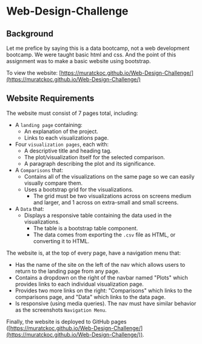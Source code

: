 # Web-Design-Challenge

## Background

Let me prefice by saying this is a data bootcamp, not a web development bootcamp. We were taught basic html and css. And the point of this assignment was to make a basic website using bootstrap.

To view the website: [https://muratckoc.github.io/Web-Design-Challenge/](https://muratckoc.github.io/Web-Design-Challenge/)

## Website Requirements

The website must consist of 7 pages total, including:

* A `landing page` containing:
  * An explanation of the project.
  * Links to each visualizations page.
* Four `visualization pages`, each with:
  * A descriptive title and heading tag.
  * The plot/visualization itself for the selected comparison.
  * A paragraph describing the plot and its significance.
* A `Comparisons` that:
  * Contains all of the visualizations on the same page so we can easily visually compare them.
  * Uses a bootstrap grid for the visualizations.
    * The grid must be two visualizations across on screens medium and larger, and 1 across on extra-small and small screens.
* A `Data` that:
  * Displays a responsive table containing the data used in the visualizations.
    * The table is a bootstrap table component.
    * The data comes from exporting the `.csv` file as HTML, or converting it to HTML.

The website is, at the top of every page, have a navigation menu that:

* Has the name of the site on the left of the nav which allows users to return to the landing page from any page.
* Contains a dropdown on the right of the navbar named "Plots" which provides links to each individual visualization page.
* Provides two more links on the right: "Comparisons" which links to the comparisons page, and "Data" which links to the data page.
* Is responsive (using media queries). The nav must have similar behavior as the screenshots `Navigation Menu`.

Finally, the website is deployed to GitHub pages ([https://muratckoc.github.io/Web-Design-Challenge/](https://muratckoc.github.io/Web-Design-Challenge/)).

